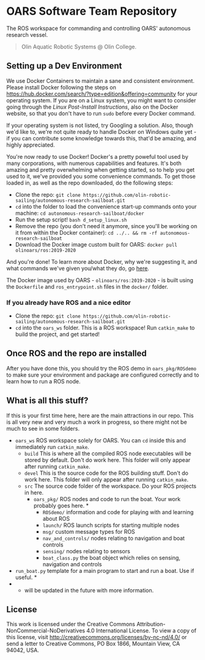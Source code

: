 # OARS Software Team Repository
The ROS workspace for commanding and controlling OARS' autonomous research vessel.
> Olin Aquatic Robotic Systems @ Olin College.

## Setting up a Dev Environment
We use Docker Containers to maintain a sane and consistent environment. Please install Docker following the steps on https://hub.docker.com/search/?type=edition&offering=community for your operating system. If you are on a Linux system, you might want to consider going through the *Linux Post-Install Instructions*, also on the Docker website, so that you don't have to run `sudo` before every Docker command.

If your operating system is not listed, try Googling a solution. Also, though we'd like to, we're not quite ready to handle Docker on Windows quite yet - if you can contribute some knowledge towards this, that'd be amazing, and highly appreciated.

You're now ready to use Docker! Docker's a pretty poweful tool used by many corporations, with numerous capabilities and features. It's both amazing and pretty overwhelming when getting started, so to help you get used to it, we've provided you some convenience commands. To get those loaded in, as well as the repo downloaded, do the following steps:
 - Clone the repo: `git clone https://github.com/olin-robotic-sailing/autonomous-research-sailboat.git`
 - `cd` into the folder to load the convenience start-up commands onto your machine: `cd autonomous-research-sailboat/docker`
 - Run the setup script! `bash d_setup_linux.sh`
 - Remove the repo (you don't need it anymore, since you'll be working on it from within the Docker container): `cd ../.. && rm -rf autonomous-research-sailboat`
 - Download the Docker image custom built for OARS: `docker pull olinoars/ros:2019-2020`

And you're done! To learn more about Docker, why we're suggesting it, and what commands we've given you/what they do, go [here](docker/USAGE.md).

The Docker image used by OARS - `olinoars/ros:2019-2020` - is built using the `Dockerfile` and `ros_entrypoint.sh` files in the `docker/` folder.

### If you already have ROS and a nice editor
 - Clone the repo: `git clone https://github.com/olin-robotic-sailing/autonomous-research-sailboat.git`
 - `cd` into the `oars_ws` folder. This is a ROS workspace! Run `catkin_make` to build the project, and get started!

## Once ROS and the repo are installed
After you have done this, you should try the ROS demo in `oars_pkg/ROSdemo` to make sure your environment and package are configured correctly and to learn how to run a ROS node.

## What is all this stuff?
If this is your first time here, here are the main attractions in our repo. This is all very new and very much a work in progress, so there might not be much to see in some folders.
 - `oars_ws`  ROS workspace solely for OARS. You can `cd` inside this and immediately run `catkin_make`.
   - `build`  This is where all the compiled ROS node executables will be stored by default. Don't do work here. This folder will only appear after running `catkin_make`.
   - `devel`  This is the source code for the ROS building stuff. Don't do work here. This folder will only appear after running `catkin_make`.
   - `src`  The source code folder of the workspace. Do your ROS projects in here.
     - `oars_pkg/`  ROS nodes and code to run the boat. Your work probably goes here. *
       - `ROSdemo/`  information and code for playing with and learning about ROS
       - `launch/`  ROS launch scripts for starting multiple nodes
       - `msg/`  custom message types for ROS
       - `nav_and_controls/`  nodes relating to navigation and boat controls
       - `sensing/`  nodes relating to sensors
       - `boat_class.py`  the boat object which relies on sensing, navigation and controls
 - `run_boat.py`  template for a main program to start and run a boat. Use if useful. *
 - * will be updated in the future with more information.

## License
This work is licensed under the Creative Commons Attribution-NonCommercial-NoDerivatives 4.0 International License. To view a copy of this license, visit http://creativecommons.org/licenses/by-nc-nd/4.0/ or send a letter to Creative Commons, PO Box 1866, Mountain View, CA 94042, USA.
